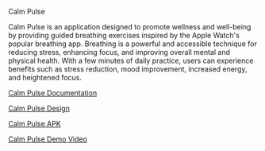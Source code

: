Calm Pulse 

Calm Pulse is an application designed to promote wellness and well-being by providing guided breathing exercises inspired by the Apple Watch's popular breathing app. Breathing is a powerful and accessible technique for reducing stress, enhancing focus, and improving overall mental and physical health. With a few minutes of daily practice, users can experience benefits such as stress reduction, mood improvement, increased energy, and heightened focus.


[Calm Pulse Documentation](https://docs.google.com/presentation/d/1mVIpcBFAy0NgrtsUG2N58HaxISZhnqmNKaZv18dLPk4/edit#slide=id.p10)

[Calm Pulse Design](https://www.figma.com/design/S6QMQ49A0FnqNlDvL7SH45/CalmPulse?node-id=342-4851&t=vSFwpebMiFk6UHdj-1)

[Calm Pulse APK](https://drive.google.com/file/d/1TMw_IxeRT7bV_5Gw3HiC1KetgDU3W1zX/view?usp=share_link)

[Calm Pulse Demo Video](https://drive.google.com/file/d/184bS2UqTuyuFw7mzTEpiNTuUlTwrR7Ir/view?usp=share_link)




